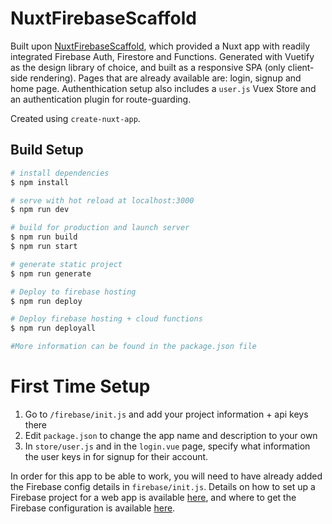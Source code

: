 # NuxtFirebaseScaffold

Built upon [NuxtFirebaseScaffold](https://github.com/szetyng/NuxtFirebaseScaffold), which provided a Nuxt app with readily integrated Firebase Auth, Firestore and Functions. Generated with Vuetify as the design library of choice, and built as a responsive SPA (only client-side rendering). Pages that are already available are: login, signup and home page. Authenthication setup also includes a `user.js` Vuex Store and an authentication plugin for route-guarding.

Created using `create-nuxt-app`.


## Build Setup

```bash
# install dependencies
$ npm install

# serve with hot reload at localhost:3000
$ npm run dev

# build for production and launch server
$ npm run build
$ npm run start

# generate static project
$ npm run generate

# Deploy to firebase hosting
$ npm run deploy

# Deploy firebase hosting + cloud functions
$ npm run deployall

#More information can be found in the package.json file
```

# First Time Setup

1. Go to `/firebase/init.js` and add your project information + api keys there
2. Edit `package.json` to change the app name and description to your own
3. In `store/user.js` and in the `login.vue` page, specify what information the user keys in for signup for their account.

In order for this app to be able to work, you will need to have already added the Firebase config details in `firebase/init.js`. Details on how to set up a Firebase project for a web app is available [here](https://firebase.google.com/docs/web/setup), and where to get the Firebase configuration is available [here](https://support.google.com/firebase/answer/7015592).
